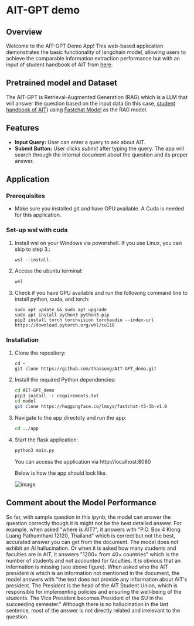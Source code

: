 # AIT-GPT demo

## Overview

   Welcome to the AIT-GPT Demo App! This web-based application demonstrates the basic functionality of langchain model, allowing users to achieve the comparable information extraction performance but with an input of student handbook of AIT from [here](https://drive.google.com/file/d/1sKaWzNwMK1_rPUIRGWl9kuNzK4qAjXei/view).

## Pretrained model and Dataset

   The AIT-GPT is Retrieval-Augmented Generation (RAG) which is a LLM that will answer the question based on the input data (in this case, [student handbook of AIT](https://drive.google.com/file/d/1sKaWzNwMK1_rPUIRGWl9kuNzK4qAjXei/view)) using [Fastchat Model](https://huggingface.co/lmsys/fastchat-t5-3b-v1.0) as the RAG model. 

## Features

   - **Input Query:** User can enter a query to ask about AIT.
   - **Submit Button:** User clicks *submit* after typing the query. The app will search through the internal document about the question and its proper answer.

## Application

### Prerequisites

- Make sure you installed git and have GPU available. A Cuda is needed for this application.

### Set-up wsl with cuda

1. Install wsl on your Windows via powershell. If you use Linux, you can skip to step 3.:

   ```powershell
   wsl --install
   ```

2. Access the ubuntu terminal:

    ```powershell
   wsl
   ```
 
3. Check if you have GPU available and run the following command line to install python, cuda, and torch:

    ```terminal
   sudo apt update && sudo apt upgrade
   sudo apt install python3 python3-pip
   pip3 install torch torchvision torchaudio --index-url https://download.pytorch.org/whl/cu118
   ```
   
### Installation

1. Clone the repository:

   ```terminal
   cd ~
   git clone https://github.com/thassung/AIT-GPT_demo.git
   ```

2. Install the required Python dependencies:

   ```bash
   cd AIT-GPT_demo
   pip3 install -r requirements.txt
   cd model
   git clone https://huggingface.co/lmsys/fastchat-t5-3b-v1.0
   ```

3. Navigate to the app directoty and run the app:
   ```bash
   cd ../app
   ```

4. Start the flask application:
   ```bash
   python3 main.py
   ```

   You can access the application via http://localhost:8080

   Below is how the app should look like.

   ![image](https://github.com/thassung/AIT-GPT_demo/assets/105700459/205b6f20-2185-4d34-8190-8f5ac45fc493)


## Comment about the Model Performance

So far, with sample question in this ipynb, the model can answer the question correctly though it is might not be the best detailed answer. For example, when asked "where is AIT?", it answers with "P.O.  Box  4  Klong  Luang  Pathumthani  12120,  Thailand" which is correct but not the best, accurated answer you can get from the document. The model does not exhibit an AI hallucination. Or when it is asked how many students and faculties are in AIT, it answers "1200+ from 40+ countries" which is the number of students and not accounted for faculties. It is obvious that an information is missing (see above figure). When asked who the AIT president is which is an information not mentioned in the document, the model answers with "the  text  does  not  provide  any  information  about  AIT's  president.  The  President  is  the  head  of  the  AIT  Student  Union,  which  is  responsible  for  implementing  policies  and  ensuring  the  well-being  of  the  students.  The  Vice  President  becomes  President  of  the  SU  in  the  succeeding  semester." Although there is no hallucination in the last sentence, most of the answer is not directly related and irrelevant to the question. 


